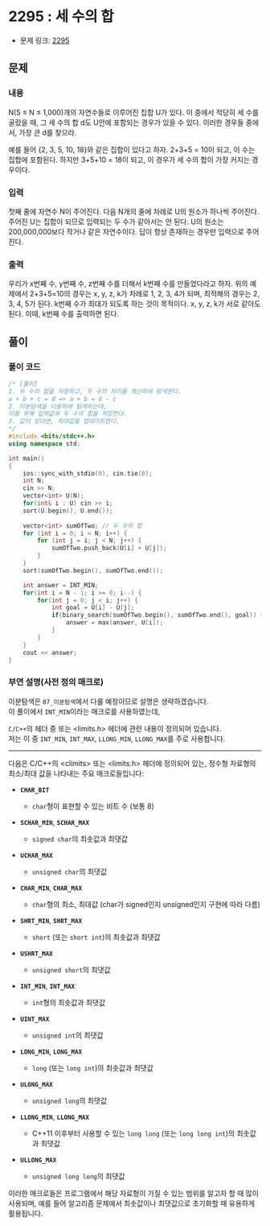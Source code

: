 # 2295 : 세 수의 합
- 문제 링크: [2295](https://www.acmicpc.net/problem/2295)

## 문제
### 내용
N(5 ≤ N ≤ 1,000)개의 자연수들로 이루어진 집합 U가 있다. 이 중에서 적당히 세 수를 골랐을 때, 그 세 수의 합 d도 U안에 포함되는 경우가 있을 수 있다. 이러한 경우들 중에서, 가장 큰 d를 찾으라.

예를 들어 {2, 3, 5, 10, 18}와 같은 집합이 있다고 하자. 2+3+5 = 10이 되고, 이 수는 집합에 포함된다. 하지만 3+5+10 = 18이 되고, 이 경우가 세 수의 합이 가장 커지는 경우이다.

### 입력
첫째 줄에 자연수 N이 주어진다. 다음 N개의 줄에 차례로 U의 원소가 하나씩 주어진다. 주어진 U는 집합이 되므로 입력되는 두 수가 같아서는 안 된다. U의 원소는 200,000,000보다 작거나 같은 자연수이다. 답이 항상 존재하는 경우만 입력으로 주어진다.

### 출력
우리가 x번째 수, y번째 수, z번째 수를 더해서 k번째 수를 만들었다라고 하자. 위의 예제에서 2+3+5=10의 경우는 x, y, z, k가 차례로 1, 2, 3, 4가 되며, 최적해의 경우는 2, 3, 4, 5가 된다. k번째 수가 최대가 되도록 하는 것이 목적이다. x, y, z, k가 서로 같아도 된다. 이때, k번째 수를 출력하면 된다.

## 풀이
### 풀이 코드
```cpp
/* [풀이]
1. 두 수의 합을 저장하고, 두 수의 차이를 계산하여 탐색한다.
a + b + c = d => a + b = d - c
2. 이분탐색을 이용하여 탐색하는데,
이를 위해 입력값과 두 수의 합을 저장한다.
3. 값이 있다면, 최대값을 업데이트한다.
*/
#include <bits/stdc++.h>
using namespace std;

int main()
{
    ios::sync_with_stdio(0), cin.tie(0);
    int N;
    cin >> N;
    vector<int> U(N);
    for(int& i : U) cin >> i;
    sort(U.begin(), U.end());
    
    vector<int> sumOfTwo; // 두 수의 합
    for (int i = 0; i < N; i++) {
        for (int j = i; j < N; j++) {
            sumOfTwo.push_back(U[i] + U[j]);
        }
    }
    sort(sumOfTwo.begin(), sumOfTwo.end());

    int answer = INT_MIN;
    for(int i = N - 1; i >= 0; i--) {
        for(int j = 0; j < i; j++) {
            int goal = U[i] - U[j];
            if(binary_search(sumOfTwo.begin(), sumOfTwo.end(), goal)) {
                answer = max(answer, U[i]);
            }
        }
    }
    cout << answer;
}
```

### 부연 설명(사전 정의 매크로)
이분탐색은 `07_이분탐색`에서 다룰 예정이므로 설명은 생략하겠습니다.<br>
이 풀이에서 `INT_MIN`이라는 매크로를 사용하였는데,<br>

`C/C++`의 헤더 중 <climits> 또는 <limits.h> 헤더에 관련 내용이 정의되어 있습니다.<br>
저는 이 중 `INT_MIN`, `INT_MAX`, `LLONG_MIN`, `LLONG_MAX`를 주로 사용합니다.

---

다음은 C/C++의 \<climits> 또는 \<limits.h> 헤더에 정의되어 있는, 정수형 자료형의 최소/최대 값을 나타내는 주요 매크로들입니다:

- **`CHAR_BIT`**  
  - `char`형이 표현할 수 있는 비트 수 (보통 8)

- **`SCHAR_MIN`**, **`SCHAR_MAX`**  
  - `signed char`의 최솟값과 최댓값

- **`UCHAR_MAX`**  
  - `unsigned char`의 최댓값

- **`CHAR_MIN`**, **`CHAR_MAX`**  
  - `char`형의 최소, 최대값 (char가 signed인지 unsigned인지 구현에 따라 다름)

- **`SHRT_MIN`**, **`SHRT_MAX`**  
  - `short` (또는 `short int`)의 최솟값과 최댓값

- **`USHRT_MAX`**  
  - `unsigned short`의 최댓값

- **`INT_MIN`**, **`INT_MAX`**  
  - `int`형의 최솟값과 최댓값

- **`UINT_MAX`**  
  - `unsigned int`의 최댓값

- **`LONG_MIN`**, **`LONG_MAX`**  
  - `long` (또는 `long int`)의 최솟값과 최댓값

- **`ULONG_MAX`**  
  - `unsigned long`의 최댓값

- **`LLONG_MIN`**, **`LLONG_MAX`**  
  - C++11 이후부터 사용할 수 있는 `long long` (또는 `long long int`)의 최솟값과 최댓값

- **`ULLONG_MAX`**  
  - `unsigned long long`의 최댓값

이러한 매크로들은 프로그램에서 해당 자료형이 가질 수 있는 범위를 알고자 할 때 많이 사용되며, 예를 들어 알고리즘 문제에서 최솟값이나 최댓값으로 초기화할 때 유용하게 활용됩니다.
